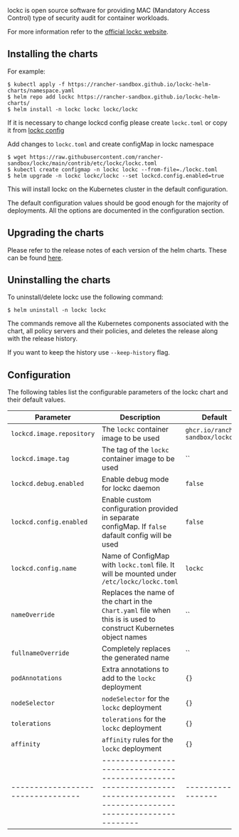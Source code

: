 lockc is open source software for providing MAC (Mandatory Access Control) type of security audit for container workloads.

For more information refer to the [official lockc website](https://rancher-sandbox.github.io/lockc/).

## Installing the charts


For example:
```console
$ kubectl apply -f https://rancher-sandbox.github.io/lockc-helm-charts/namespace.yaml
$ helm repo add lockc https://rancher-sandbox.github.io/lockc-helm-charts/
$ helm install -n lockc lockc lockc/lockc
```

If it is necessary to change lockcd config please create `lockc.toml` or copy it from
[lockc config](https://github.com/rancher-sandbox/lockc/blob/main/contrib/etc/lockc/lockc.toml)

Add changes to `lockc.toml` and create configMap in lockc namespace
```console
$ wget https://raw.githubusercontent.com/rancher-sandbox/lockc/main/contrib/etc/lockc/lockc.toml
$ kubectl create configmap -n lockc lockc --from-file=./lockc.toml
$ helm upgrade -n lockc lockc/lockc --set lockcd.config.enabled=true
```

This will install lockc on the Kubernetes cluster in the default configuration.

The default configuration values should be good enough for the majority of
deployments. All the options are documented in the configuration section.

## Upgrading the charts

Please refer to the release notes of each version of the helm charts.
These can be found [here](https://github.com/rancher-sandbox/lockc-helm-charts/releases).

## Uninstalling the charts

To uninstall/delete lockc use the following
command:

```console
$ helm uninstall -n lockc lockc
```

The commands remove all the Kubernetes components associated with the chart, all
policy servers and their policies, and deletes the release along with the release
history.

If you want to keep the history use `--keep-history` flag.

## Configuration

The following tables list the configurable parameters of the lockc
chart and their default values.

| Parameter                        | Description                                                                                                              | Default             |
| ---------------------------------| ------------------------------------------------------------------------------------------------------------------------ | ------------------- |
| `lockcd.image.repository`        | The `lockc` container image to be used                                                                       | `ghcr.io/rancher-sandbox/lockc` |
| `lockcd.image.tag`               | The tag of the `lockc` container image to be used                                                                        | ``                  |
| `lockcd.debug.enabled`           | Enable debug mode for lockc daemon                                                                                       | `false`             |
| `lockcd.config.enabled`          | Enable custom configuration provided in separate configMap. If `false` dafault config will be used                       | `false`             |
| `lockcd.config.name`             | Name of ConfigMap with `lockc.toml` file. It will be mounted under `/etc/lockc/lockc.toml`                               | `lockc`             |
| `nameOverride`                   | Replaces the name of the chart in the `Chart.yaml` file when this is is used to construct Kubernetes object names        | ``                  |
| `fullnameOverride`               | Completely replaces the generated name                                                                                   | ``                  |
| `podAnnotations`                 | Extra annotations to add to the `lockc` deployment                                                                       | `{}`                |
| `nodeSelector`                   | `nodeSelector` for the `lockc` deployment                                                                                | `{}`                |
| `tolerations`                    | `tolerations` for the `lockc` deployment                                                                                 | `{}`                |
| `affinity`                       | `affinity` rules for the `lockc` deployment                                                                              | `{}`                |
| ---------------------------------| ------------------------------------------------------------------------------------------------------------------------ | ------------------- |

